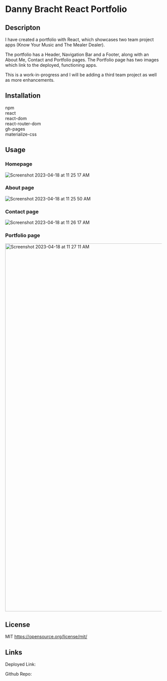 # Danny Bracht React Portfolio

## Descripton

I have created a portfolio with React, which showcases two team 
project apps (Know Your Music and The Mealer Dealer).

The portfolio has a Header, Navigation Bar and a Footer,
along with an About Me, Contact and Portfolio pages. The
Portfolio page has two images which link to the deployed,
functioning apps.

This is a work-in-progress and I will be adding a third
team  project as well as more enhancements.

## Installation

npm  
react  
react-dom  
react-router-dom  
gh-pages  
materialize-css  

## Usage

### Homepage

![Screenshot 2023-04-18 at 11 25 17 AM](https://user-images.githubusercontent.com/17559972/232856702-74f60a06-abbe-4bf3-b83d-6195fd76ca64.png)

### About page

![Screenshot 2023-04-18 at 11 25 50 AM](https://user-images.githubusercontent.com/17559972/232856811-cb1963a8-018d-41b9-9ff1-a8ac377fd833.png)

### Contact page

![Screenshot 2023-04-18 at 11 26 17 AM](https://user-images.githubusercontent.com/17559972/232857191-f1f6ef56-7165-4110-b240-d305121a59c7.png)

### Portfolio page

<img width="1181" alt="Screenshot 2023-04-18 at 11 27 11 AM" src="https://user-images.githubusercontent.com/17559972/232857333-f7eee392-3d96-4bd7-b868-ba128fa1cd75.png">

## License

MIT
https://opensource.org/license/mit/

## Links

Deployed Link: 

Github Repo: 
